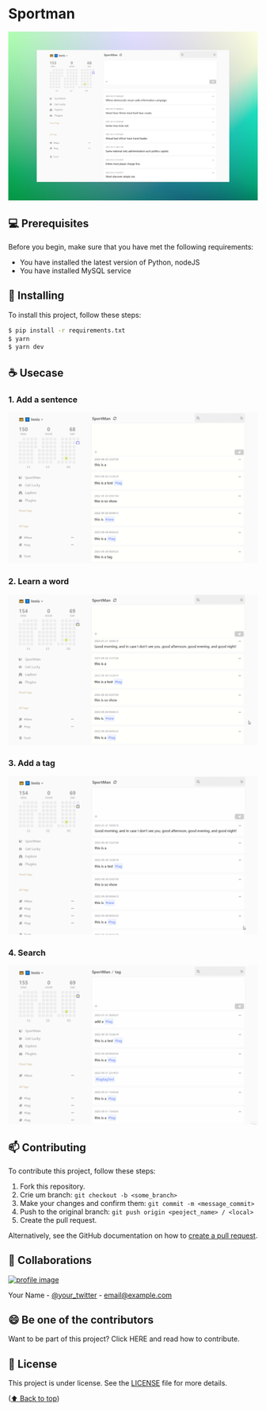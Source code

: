 <a name="readme-top"></a>

# Sportman

![1675164931813](image/README/1675164931813.png)


## 💻 Prerequisites

Before you begin, make sure that you have met the following requirements:

* You have installed the latest version of Python, nodeJS
* You have installed MySQL service


## 🚀 Installing 

To install this project, follow these steps:

```bash
$ pip install -r requirements.txt
$ yarn
$ yarn dev
```

## ☕ Usecase

### 1. Add a sentence
![1675165946532](image/README/1675165946532.gif)

### 2. Learn a word
![1675166437088](image/README/1675166437088.gif)

### 3. Add a tag
![1675166675694](image/README/1675166675694.gif)

### 4. Search
![1675166753226](image/README/1675166753226.gif)

## 📫 Contributing

To contribute this project, follow these steps:

1.	Fork this repository.
2.	Crie um branch: `git checkout -b <some_branch>`
3.	Make your changes and confirm them: `git commit -m <message_commit>`
4.	Push to the original branch: `git push origin <peoject_name> / <local>`
5.	Create the pull request.

Alternatively, see the GitHub documentation on how to [create a pull request](https://help.github.com/en/github/collaborating-with-issues-and-pull-requests/creating-a-pull-request).



## 🤝 Collaborations

<a href="https://github.com/yuenci" target="_blank" >
  <img src="https://github.com/yuenci/Laptop-Repair-Services-Management-System/blob/master/image/avatar-innis.png" alt="profile image" width="60px">
</a>

Your Name - [@your_twitter](https://twitter.com/your_username) - email@example.com


## 😄 Be one of the contributors

Want to be part of this project? Click HERE and read how to contribute.

## 📝 License

This project is under license. See the [LICENSE](./LICENSE) file for more details.

<p >(<a href="#readme-top">⬆ Back to top</a>)</p>

